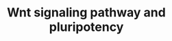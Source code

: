 ---
annotations:
- id: PW:0000201
  parent: signaling pathway
  type: Pathway Ontology
  value: Wnt signaling, canonical pathway
authors:
- Nsalomonis
- MaintBot
- Ddigles
- Egonw
- Mkutmon
- Lli9
- AlexanderPico
- DeSl
- Eweitz
citedin:
- link: PMC5484588
  title: Deconstructing Olfactory Stem Cell Trajectories at Single Cell Resolution
    (2017)
- link: 10.1038/mtm.2014.7
  title: Proteomic profiling of salivary gland after nonviral gene transfer mediated
    by conventional plasmids and minicircles (2014)
- link: 10.1016/j.forsciint.2016.06.027
  title: Simultaneous time course analysis of multiple markers based on DNA microarray
    in incised wound in skeletal muscle for wound aging (2016)
communities: []
description: This pathway was adapted from several resources and is designed to provide
  a theoretical frame-work for examining  Wnt signaling and interacting components
  in the context of embryonic stem-cell pluripotency and self-renewal.  A central
  organizing theme of this pathway are known drug targets which promote self-renewal
  or pluripotency (BIO and IQ-1)  and implicated upstream regulators of the core pluripotency
  transcriptional components (e.g. Nanog).  It should be noted  that it is unclear
  whether all the depicted components participate in this pathway in human embryonic
  stem cells.  Interactions and object/gene groups for the pathway exist for the majority
  of components.
last-edited: 2021-05-23
organisms:
- Mus musculus
redirect_from:
- /index.php/Pathway:WP723
- /instance/WP723
revision: null
schema-jsonld:
- '@context': https://schema.org/
  '@id': https://wikipathways.github.io/pathways/WP723.html
  '@type': Dataset
  creator:
    '@type': Organization
    name: WikiPathways
  description: This pathway was adapted from several resources and is designed to
    provide a theoretical frame-work for examining  Wnt signaling and interacting
    components in the context of embryonic stem-cell pluripotency and self-renewal.  A
    central organizing theme of this pathway are known drug targets which promote
    self-renewal or pluripotency (BIO and IQ-1)  and implicated upstream regulators
    of the core pluripotency transcriptional components (e.g. Nanog).  It should be
    noted  that it is unclear whether all the depicted components participate in this
    pathway in human embryonic stem cells.  Interactions and object/gene groups for
    the pathway exist for the majority of components.
  keywords:
  - Apc
  - Axin1
  - Axin2
  - Ccnd1
  - Ccnd2
  - Ccnd3
  - Cd44
  - Crebbp
  - Csnk1e
  - Ctbp1
  - Ctbp2
  - Ctnnb1
  - Ctnnd1
  - Dvl1
  - Dvl2
  - Dvl3
  - Ep300
  - Fbxw2
  - Fosl1
  - Foxd3
  - Frat1
  - Fzd1
  - Fzd2
  - Fzd3
  - Fzd4
  - Fzd5
  - Fzd6
  - Fzd7
  - Fzd8
  - Fzd9
  - Groucho
  - Gsk3b
  - Jun
  - Ldlr
  - Lef1
  - Lrp5
  - Lrp6
  - Map3k7
  - Mapk10
  - Mapk9
  - Mmp7
  - Myc
  - Nanog
  - Nfya
  - Nkd1
  - Nkd2
  - Nlk
  - Pafah1b1
  - Plau
  - Pou5f1
  - Ppard
  - Ppm1j
  - Ppp2ca
  - Ppp2cb
  - Ppp2r1a
  - Ppp2r1b
  - Ppp2r2a
  - Ppp2r2b
  - Ppp2r2c
  - Ppp2r2d
  - Ppp2r4
  - Ppp2r5c
  - Ppp2r5e
  - Prkca
  - Prkcb
  - Prkcc
  - Prkcd
  - Prkce
  - Prkch
  - Prkci
  - Prkcq
  - Prkcz
  - Prkd1
  - Racgap1
  - Rhoa
  - Sox2
  - Tcf1
  - Tcf2
  - Tcf3
  - Tcf4
  - Trp53
  - Wnt1
  - Wnt10a
  - Wnt10b
  - Wnt11
  - Wnt16
  - Wnt2
  - Wnt2b
  - Wnt3
  - Wnt3a
  - Wnt4
  - Wnt5a
  - Wnt5b
  - Wnt6
  - Wnt7a
  - Wnt7b
  - Wnt9b
  - Zbtb33
  license: CC0
  name: Wnt signaling pathway and pluripotency
seo: CreativeWork
title: Wnt signaling pathway and pluripotency
wpid: WP723
---